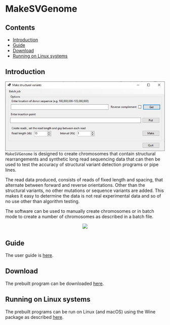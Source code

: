 # MakeSVGenome

## Contents

- [Introduction](#Introduction)
- [Guide](#guide)
- [Download](#download)
- [Running on Linux systems](#running-on-linux-systems)
  
## Introduction

<img align="right" src="Guide/images/intro.jpg">

```MakeSVGenome``` is designed to create chromosomes that contain structural rearrangements and synthetic long read sequencing data that can then be used to test the accuracy of structural variant detection programs or pipe lines. 

The read data produced, consists of reads of fixed length and spacing, that alternate between forward and reverse orientations. Other than the structural variants, no other mutations or sequence variants are added. This makes it easy to determine the data is not real experimental data and so of no use other than algorithm testing.

The software can be used to manually create chromosomes or in batch mode to create a number of chromosomes as described in a batch file.

<center><img src="Guide/images/introLineear.jpg"></center>

## Guide

The user guide is [here](Guide/README.md).

## Download

The prebuilt program can be downloaded [here](download/README.md).

## Running on Linux systems

The prebuilt programs can be run on Linux (and macOS) using the Wine package as described [here](Linux_with_Wine/README.md).